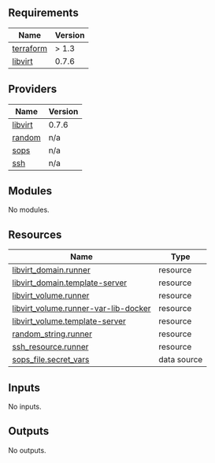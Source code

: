 <!-- BEGIN_TF_DOCS -->
## Requirements

| Name | Version |
|------|---------|
| <a name="requirement_terraform"></a> [terraform](#requirement\_terraform) | > 1.3 |
| <a name="requirement_libvirt"></a> [libvirt](#requirement\_libvirt) | 0.7.6 |

## Providers

| Name | Version |
|------|---------|
| <a name="provider_libvirt"></a> [libvirt](#provider\_libvirt) | 0.7.6 |
| <a name="provider_random"></a> [random](#provider\_random) | n/a |
| <a name="provider_sops"></a> [sops](#provider\_sops) | n/a |
| <a name="provider_ssh"></a> [ssh](#provider\_ssh) | n/a |

## Modules

No modules.

## Resources

| Name | Type |
|------|------|
| [libvirt_domain.runner](https://registry.terraform.io/providers/dmacvicar/libvirt/0.7.6/docs/resources/domain) | resource |
| [libvirt_domain.template-server](https://registry.terraform.io/providers/dmacvicar/libvirt/0.7.6/docs/resources/domain) | resource |
| [libvirt_volume.runner](https://registry.terraform.io/providers/dmacvicar/libvirt/0.7.6/docs/resources/volume) | resource |
| [libvirt_volume.runner-var-lib-docker](https://registry.terraform.io/providers/dmacvicar/libvirt/0.7.6/docs/resources/volume) | resource |
| [libvirt_volume.template-server](https://registry.terraform.io/providers/dmacvicar/libvirt/0.7.6/docs/resources/volume) | resource |
| [random_string.runner](https://registry.terraform.io/providers/hashicorp/random/latest/docs/resources/string) | resource |
| [ssh_resource.runner](https://registry.terraform.io/providers/loafoe/ssh/latest/docs/resources/resource) | resource |
| [sops_file.secret_vars](https://registry.terraform.io/providers/carlpett/sops/latest/docs/data-sources/file) | data source |

## Inputs

No inputs.

## Outputs

No outputs.
<!-- END_TF_DOCS -->